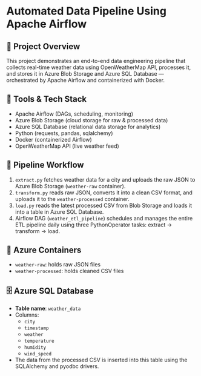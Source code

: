 # Automated Data Pipeline Using Apache Airflow

## 🚀 Project Overview
This project demonstrates an end-to-end data engineering pipeline that collects real-time weather data using OpenWeatherMap API, processes it, and stores it in Azure Blob Storage and Azure SQL Database — orchestrated by Apache Airflow and containerized with Docker.

## 🔧 Tools & Tech Stack
- Apache Airflow (DAGs, scheduling, monitoring)
- Azure Blob Storage (cloud storage for raw & processed data)
- Azure SQL Database (relational data storage for analytics)
- Python (requests, pandas, sqlalchemy)
- Docker (containerized Airflow)
- OpenWeatherMap API (live weather feed)

## 🧠 Pipeline Workflow

1. `extract.py` fetches weather data for a city and uploads the raw JSON to Azure Blob Storage (`weather-raw` container).
2. `transform.py` reads raw JSON, converts it into a clean CSV format, and uploads it to the `weather-processed` container.
3. `load.py` reads the latest processed CSV from Blob Storage and loads it into a table in Azure SQL Database.
4. Airflow DAG (`weather_etl_pipeline`) schedules and manages the entire ETL pipeline daily using three PythonOperator tasks: extract → transform → load.

## 📁 Azure Containers
- `weather-raw`: holds raw JSON files
- `weather-processed`: holds cleaned CSV files

## 🗄️ Azure SQL Database
- **Table name**: `weather_data`
- Columns:
  - `city`
  - `timestamp`
  - `weather`
  - `temperature`
  - `humidity`
  - `wind_speed`
- The data from the processed CSV is inserted into this table using the SQLAlchemy and pyodbc drivers.

